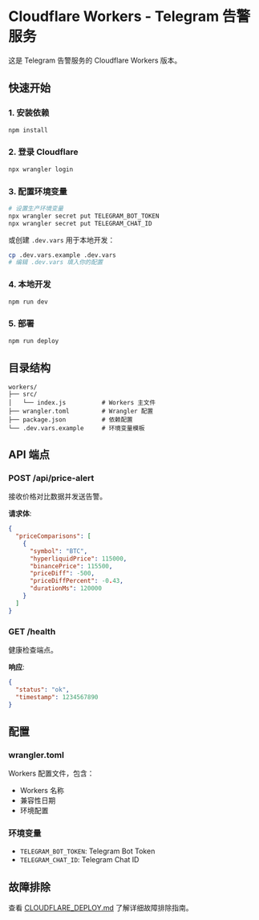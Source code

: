 # Cloudflare Workers - Telegram 告警服务

这是 Telegram 告警服务的 Cloudflare Workers 版本。

## 快速开始

### 1. 安装依赖

```bash
npm install
```

### 2. 登录 Cloudflare

```bash
npx wrangler login
```

### 3. 配置环境变量

```bash
# 设置生产环境变量
npx wrangler secret put TELEGRAM_BOT_TOKEN
npx wrangler secret put TELEGRAM_CHAT_ID
```

或创建 `.dev.vars` 用于本地开发：
```bash
cp .dev.vars.example .dev.vars
# 编辑 .dev.vars 填入你的配置
```

### 4. 本地开发

```bash
npm run dev
```

### 5. 部署

```bash
npm run deploy
```

## 目录结构

```
workers/
├── src/
│   └── index.js          # Workers 主文件
├── wrangler.toml         # Wrangler 配置
├── package.json          # 依赖配置
└── .dev.vars.example     # 环境变量模板
```

## API 端点

### POST /api/price-alert

接收价格对比数据并发送告警。

**请求体**:
```json
{
  "priceComparisons": [
    {
      "symbol": "BTC",
      "hyperliquidPrice": 115000,
      "binancePrice": 115500,
      "priceDiff": -500,
      "priceDiffPercent": -0.43,
      "durationMs": 120000
    }
  ]
}
```

### GET /health

健康检查端点。

**响应**:
```json
{
  "status": "ok",
  "timestamp": 1234567890
}
```

## 配置

### wrangler.toml

Workers 配置文件，包含：
- Workers 名称
- 兼容性日期
- 环境配置

### 环境变量

- `TELEGRAM_BOT_TOKEN`: Telegram Bot Token
- `TELEGRAM_CHAT_ID`: Telegram Chat ID

## 故障排除

查看 [CLOUDFLARE_DEPLOY.md](../CLOUDFLARE_DEPLOY.md) 了解详细故障排除指南。

